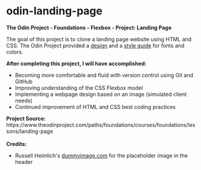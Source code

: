 # odin-landing-page
<strong>The Odin Project - Foundations - Flexbox - Project: Landing Page</strong>

<p>The goal of this project is to clone a landing page website using HTML and CSS. The Odin Project provided a <a href="https://cdn.statically.io/gh/TheOdinProject/curriculum/main/foundations/html_css/project/odin-project.png">design</a> and a <a href="https://cdn.statically.io/gh/TheOdinProject/curriculum/main/foundations/html_css/project/colors_and_stuff.png">style guide</a> for fonts and colors.</p>

<strong>After completing this project, I will have accomplished:</strong>
<ul>
    <li>Becoming more comfortable and fluid with version control using Git and GitHub</li>
    <li>Improving understanding of the CSS Flexbox model</li>
    <li>Implementing a webpage design based on an image (simulated client needs)</li>
    <li>Continued improvement of HTML and CSS best coding practices</li>
</ul>
<strong>Project Source:</strong> https://www.theodinproject.com/paths/foundations/courses/foundations/lessons/landing-page
<br></br>
<strong>Credits:</strong>
<ul>
    <li>Russell Heimlich's <a href="https://dummyimage.com/#about">dummyimage.com</a> for the placeholder image in the header</li>
</ul>